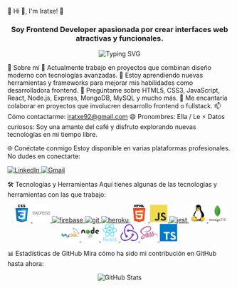 🌟 Hi 👋, I'm Iratxe! 🌟
<h3 align="center">Soy Frontend Developer apasionada por crear interfaces web atractivas y funcionales.</h3>

<p align="center">
<img src="https://readme-typing-svg.herokuapp.com?font=Comfortaa&size=20&pause=1000&color=E94894&center=true&vCenter=true&width=500&height=50&lines=Transformando+ideas+en+código;Construyendo+experiencias+digitales;Siempre+aprendiendo+y+creciendo" alt="Typing SVG" />
</p>

🚀 Sobre mí
🔭 Actualmente trabajo en proyectos que combinan diseño moderno con tecnologías avanzadas.
🌱 Estoy aprendiendo nuevas herramientas y frameworks para mejorar mis habilidades como desarrolladora frontend.
💬 Pregúntame sobre HTML5, CSS3, JavaScript, React, Node.js, Express, MongoDB, MySQL y mucho más.
👯 Me encantaría colaborar en proyectos que involucren desarrollo frontend o fullstack.
📫 Cómo contactarme: iratxe92@gmail.com
😄 Pronombres: Ella / Le
⚡ Datos curiosos: Soy una amante del café y disfruto explorando nuevas tecnologías en mi tiempo libre.

🌐 Conéctate conmigo
Estoy disponible en varias plataformas profesionales. No dudes en conectarte:

<p align="left">
<a href="https://linkedin.com/in/iratxe-barrio" target="_blank">
<img src="https://img.shields.io/badge/LinkedIn-0077B5?style=for-the-badge&logo=linkedin&logoColor=white" alt="LinkedIn" />
</a>
<a href="mailto:iratxe92@gmail.com" target="_blank">
<img src="https://img.shields.io/badge/Gmail-D14836?style=for-the-badge&logo=gmail&logoColor=white" alt="Gmail" />
</a>
</p>

🛠️ Tecnologías y Herramientas
Aquí tienes algunas de las tecnologías y herramientas con las que trabajo:

<p align="center">
<a href="https://www.w3schools.com/css/" target="_blank" rel="noreferrer">
<img src="https://raw.githubusercontent.com/devicons/devicon/master/icons/css3/css3-original-wordmark.svg" alt="css3" width="40" height="40"/>
</a>
<a href="https://expressjs.com" target="_blank" rel="noreferrer">
<img src="https://raw.githubusercontent.com/devicons/devicon/master/icons/express/express-original-wordmark.svg" alt="express" width="40" height="40"/>
</a>
<a href="https://firebase.google.com/" target="_blank" rel="noreferrer">
<img src="https://www.vectorlogo.zone/logos/firebase/firebase-icon.svg" alt="firebase" width="40" height="40"/>
</a>
<a href="https://git-scm.com/" target="_blank" rel="noreferrer">
<img src="https://www.vectorlogo.zone/logos/git-scm/git-scm-icon.svg" alt="git" width="40" height="40"/>
</a>
<a href="https://heroku.com" target="_blank" rel="noreferrer">
<img src="https://www.vectorlogo.zone/logos/heroku/heroku-icon.svg" alt="heroku" width="40" height="40"/>
</a>
<a href="https://www.w3.org/html/" target="_blank" rel="noreferrer">
<img src="https://raw.githubusercontent.com/devicons/devicon/master/icons/html5/html5-original-wordmark.svg" alt="html5" width="40" height="40"/>
</a>
<a href="https://developer.mozilla.org/en-US/docs/Web/JavaScript" target="_blank" rel="noreferrer">
<img src="https://raw.githubusercontent.com/devicons/devicon/master/icons/javascript/javascript-original.svg" alt="javascript" width="40" height="40"/>
</a>
<a href="https://jestjs.io" target="_blank" rel="noreferrer">
<img src="https://www.vectorlogo.zone/logos/jestjsio/jestjsio-icon.svg" alt="jest" width="40" height="40"/>
</a>
<a href="https://www.linux.org/" target="_blank" rel="noreferrer">
<img src="https://raw.githubusercontent.com/devicons/devicon/master/icons/linux/linux-original.svg" alt="linux" width="40" height="40"/>
</a>
<a href="https://www.mongodb.com/" target="_blank" rel="noreferrer">
<img src="https://raw.githubusercontent.com/devicons/devicon/master/icons/mongodb/mongodb-original-wordmark.svg" alt="mongodb" width="40" height="40"/>
</a>
<a href="https://www.mysql.com/" target="_blank" rel="noreferrer">
<img src="https://raw.githubusercontent.com/devicons/devicon/master/icons/mysql/mysql-original-wordmark.svg" alt="mysql" width="40" height="40"/>
</a>
<a href="https://nodejs.org" target="_blank" rel="noreferrer">
<img src="https://raw.githubusercontent.com/devicons/devicon/master/icons/nodejs/nodejs-original-wordmark.svg" alt="nodejs" width="40" height="40"/>
</a>
<a href="https://reactjs.org/" target="_blank" rel="noreferrer">
<img src="https://raw.githubusercontent.com/devicons/devicon/master/icons/react/react-original-wordmark.svg" alt="react" width="40" height="40"/>
</a>
<a href="https://redux.js.org" target="_blank" rel="noreferrer">
<img src="https://raw.githubusercontent.com/devicons/devicon/master/icons/redux/redux-original.svg" alt="redux" width="40" height="40"/>
</a>
<a href="https://sass-lang.com" target="_blank" rel="noreferrer">
<img src="https://raw.githubusercontent.com/devicons/devicon/master/icons/sass/sass-original.svg" alt="sass" width="40" height="40"/>
</a>
<a href="https://www.typescriptlang.org/" target="_blank" rel="noreferrer">
<img src="https://raw.githubusercontent.com/devicons/devicon/master/icons/typescript/typescript-original.svg" alt="typescript" width="40" height="40"/>
</a>
</p>

📊 Estadísticas de GitHub
Mira cómo ha sido mi contribución en GitHub hasta ahora:

<p align="center">
<img src="https://github-readme-stats.vercel.app/api?username=iratxebarrio&show_icons=true&theme=radical" alt="GitHub Stats" />
</p>
